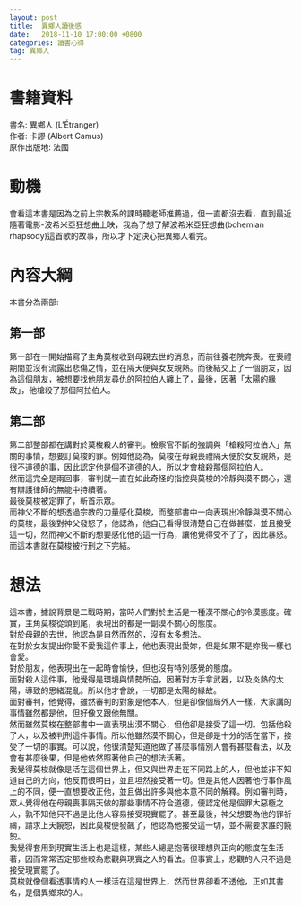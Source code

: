 ```yaml
---
layout: post
title:  異鄉人讀後感
date:   2018-11-10 17:00:00 +0800
categories: 讀書心得
tag: 異鄉人
---
```



# 書籍資料
書名: 異鄉人 (L'Étranger)  
作者: 卡謬 (Albert Camus)  
原作出版地: 法國  

# 動機
會看這本書是因為之前上宗教系的課時聽老師推薦過，但一直都沒去看，直到最近隨著電影-波希米亞狂想曲上映，我為了想了解波希米亞狂想曲(bohemian rhapsody)這首歌的故事，所以才下定決心把異鄉人看完。

# 內容大綱
本書分為兩部:

## 第一部
第一部在一開始描寫了主角莫梭收到母親去世的消息，而前往養老院奔喪。在喪禮期間並沒有流露出悲傷之情，並在隔天便與女友親熱。而後結交上了一個朋友，因為這個朋友，被想要找他朋友尋仇的阿拉伯人纏上了，最後，因著「太陽的緣故」，他槍殺了那個阿拉伯人。

## 第二部
第二部整部都在講對於莫梭殺人的審判。檢察官不斷的強調與「槍殺阿拉伯人」無關的事情，想要訂莫梭的罪。例如他認為，莫梭在母親喪禮隔天便於女友親熱，是很不道德的事，因此認定他是個不道德的人，所以才會槍殺那個阿拉伯人。  
然而這完全是兩回事，審判就一直在如此奇怪的指控與莫梭的冷靜與漠不關心，還有辯護律師的無能中持續著。  
最後莫梭被定罪了，斬首示眾。  
而神父不斷的想透過宗教的力量感化莫梭，而整部書中一向表現出冷靜與漠不關心的莫梭，最後對神父發怒了，他認為，他自己看得很清楚自己在做甚麼，並且接受這一切，然而神父不斷的想要感化他的這一行為，讓他覺得受不了了，因此暴怒。  
而這本書就在莫梭被行刑之下完結。

# 想法
這本書，據說背景是二戰時期，當時人們對於生活是一種漠不關心的冷漠態度。確實，主角莫梭從頭到尾，表現出的都是一副漠不關心的態度。  
對於母親的去世，他認為是自然而然的，沒有太多想法。  
在對於女友提出你愛不愛我這件事上，他也表現出愛妳，但是如果不是妳我一樣也會愛。  
對於朋友，他表現出在一起時會愉快，但也沒有特別感覺的態度。  
面對殺人這件事，他覺得是環境與情勢所迫，因著對方手拿武器，以及炎熱的太陽，導致的思緒混亂。所以他才會說，一切都是太陽的緣故。  
面對審判，他覺得，雖然審判的對象是他本人，但是卻像個局外人一樣，大家講的事情雖然都是他，但好像又跟他無關。  
然而雖然莫梭在整部書中一直表現出漠不關心，但他卻是接受了這一切。包括他殺了人，以及被判刑這件事情。所以他雖然漠不關心，但是卻是十分的活在當下，接受了一切的事實。可以說，他很清楚知道他做了甚麼事情別人會有甚麼看法，以及會有甚麼後果，但是他依然照著他自己的想法活著。  
我覺得莫梭就像是活在這個世界上，但又與世界走在不同路上的人，但他並非不知道自己的方向，他反而很明白，並且坦然接受著一切。但是其他人因著他行事作風上的不同，便一直想要改正他，並且做出許多與他本意不同的解釋。例如審判時，眾人覺得他在母親喪事隔天做的那些事情不符合道德，便認定他是個罪大惡極之人，孰不知他只不過是比他人容易接受現實罷了。甚至最後，神父想要為他的罪祈禱，請求上天饒恕，因此莫梭便發飆了，他認為他接受這一切，並不需要求誰的饒恕。  
我覺得套用到現實生活上也是這樣，某些人總是抱著很理想與正向的態度在生活著，因而常常否定那些較為悲觀與現實之人的看法。但事實上，悲觀的人只不過是接受現實罷了。  
莫梭就像個看透事情的人一樣活在這是世界上，然而世界卻看不透他，正如其書名，是個異鄉來的人。